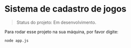 # Sistema de cadastro de jogos 

> Status do projeto: Em desenvolvimento.

Para rodar esse projeto na sua máquina, por favor digite:

```
node app.js
```
